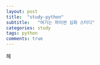 ```yaml
---
layout: post
title:  "study-python"
subtitle:   "여기는 파이썬 심화 스터디"
categories: study
tags: python
comments: true
---
```


헤